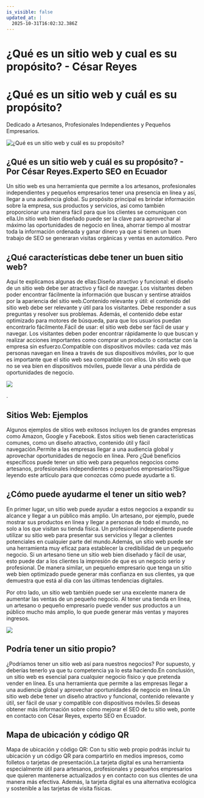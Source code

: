```yaml
---
is_visible: false
updated_at: |
  2025-10-31T16:02:32.386Z
---
```


# ¿Qué es un sitio web y cual es su propósito? - César Reyes
# ¿Qué es un sitio web y cuál es su propósito?
Dedicado a Artesanos, Profesionales Independientes y Pequeños Empresarios.
![¿Qué es un sitio web y cuál es su propósito?](https://cesarreyesjaramillo.com/wp-content/uploads/2023/04/asda.jpg)
## ¿Qué es un sitio web y cuál es su propósito? - Por César Reyes.Experto SEO en Ecuador
Un sitio web es una herramienta que permite a los artesanos, profesionales independientes y pequeños empresarios tener una presencia en línea y así, llegar a una audiencia global. Su propósito principal es brindar información sobre la empresa, sus productos y servicios, así como también proporcionar una manera fácil para que los clientes se comuniquen con ella.Un sitio web bien diseñado puede ser la clave para aprovechar al máximo las oportunidades de negocio en línea, ahorrar tiempo al mostrar toda la información ordenada y ganar dinero ya que si tienen un buen trabajo de SEO se generaran visitas orgánicas y ventas en automático. Pero
## ¿Qué características debe tener un buen sitio web?
Aquí te explicamos algunas de ellas:Diseño atractivo y funcional: el diseño de un sitio web debe ser atractivo y fácil de navegar. Los visitantes deben poder encontrar fácilmente la información que buscan y sentirse atraídos por la apariencia del sitio web.Contenido relevante y útil: el contenido del sitio web debe ser relevante y útil para los visitantes. Debe responder a sus preguntas y resolver sus problemas. Además, el contenido debe estar optimizado para motores de búsqueda, para que los usuarios puedan encontrarlo fácilmente.Fácil de usar: el sitio web debe ser fácil de usar y navegar. Los visitantes deben poder encontrar rápidamente lo que buscan y realizar acciones importantes como comprar un producto o contactar con la empresa sin esfuerzo.Compatible con dispositivos móviles: cada vez más personas navegan en línea a través de sus dispositivos móviles, por lo que es importante que el sitio web sea compatible con ellos. Un sitio web que no se vea bien en dispositivos móviles, puede llevar a una pérdida de oportunidades de negocio.
![](https://cesarreyesjaramillo.com/wp-content/uploads/2023/01/frame-about-nikicivi-3.png)
.
## Sitios Web: Ejemplos
Algunos ejemplos de sitios web exitosos incluyen los de grandes empresas como Amazon, Google y Facebook. Estos sitios web tienen características comunes, como un diseño atractivo, contenido útil y fácil navegación.Permite a las empresas llegar a una audiencia global y aprovechar oportunidades de negocio en línea. Pero ¿Qué beneficios específicos puede tener un sitio web para pequeños negocios como artesanos, profesionales independientes o pequeños empresarios?Sigue leyendo este artículo para que conozcas cómo puede ayudarte a ti.
## ¿Cómo puede ayudarme el tener un sitio web?
En primer lugar, un sitio web puede ayudar a estos negocios a expandir su alcance y llegar a un público más amplio. Un artesano, por ejemplo, puede mostrar sus productos en línea y llegar a personas de todo el mundo, no solo a los que visitan su tienda física. Un profesional independiente puede utilizar su sitio web para presentar sus servicios y llegar a clientes potenciales en cualquier parte del mundo.Además, un sitio web puede ser una herramienta muy eficaz para establecer la credibilidad de un pequeño negocio. Si un artesano tiene un sitio web bien diseñado y fácil de usar, esto puede dar a los clientes la impresión de que es un negocio serio y profesional. De manera similar, un pequeño empresario que tenga un sitio web bien optimizado puede generar más confianza en sus clientes, ya que demuestra que está al día con las últimas tendencias digitales.
Por otro lado, un sitio web también puede ser una excelente manera de aumentar las ventas de un pequeño negocio. Al tener una tienda en línea, un artesano o pequeño empresario puede vender sus productos a un público mucho más amplio, lo que puede generar más ventas y mayores ingresos.
![](https://cesarreyesjaramillo.com/wp-content/uploads/2023/01/frame-about-nikicivi-3.png)
## Podría tener un sitio propio?
¿Podríamos tener un sitio web así para nuestros negocios? Por supuesto, y deberías tenerlo ya que tu competencia ya lo esta haciendo.En conclusión, un sitio web es esencial para cualquier negocio físico y que pretenda vender en línea. Es una herramienta que permite a las empresas llegar a una audiencia global y aprovechar oportunidades de negocio en línea.Un sitio web debe tener un diseño atractivo y funcional, contenido relevante y útil, ser fácil de usar y compatible con dispositivos móviles.Si deseas obtener más información sobre cómo mejorar el SEO de tu sitio web, ponte en contacto con César Reyes, experto SEO en Ecuador.
## Mapa de ubicación y código QR
Mapa de ubicación y código QR: Con tu sitio web propio podrás incluir tu ubicación y un código QR para compartirlo en medios impresos, como folletos o tarjetas de presentación.La tarjeta digital es una herramienta especialmente útil para artesanos, profesionales y pequeños empresarios que quieren mantenerse actualizados y en contacto con sus clientes de una manera más efectiva. Además, la tarjeta digital es una alternativa ecológica y sostenible a las tarjetas de visita físicas.